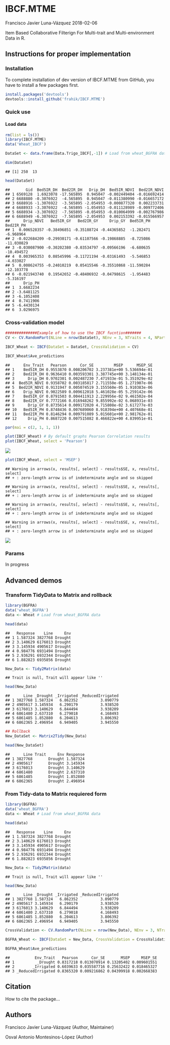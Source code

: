 IBCF.MTME
================
Francisco Javier Luna-Vázquez
2018-02-06

Item Based Collaborative Filterign For Multi-trait and Multi-environment Data in R.

Instructions for proper implementation
--------------------------------------

### Installation

To complete installation of dev version of IBCF.MTME from GitHub, you have to install a few packages first.

``` r
install.packages('devtools')
devtools::install_github('frahik/IBCF.MTME')
```

### Quick use

#### Load data

``` r
rm(list = ls())
library(IBCF.MTME)
data('Wheat_IBCF')

DataSet <- data.frame(Data.Trigo_IBCF[,-1]) # Load from wheat_BGFRA data

dim(DataSet)
```

    ## [1] 250  13

``` r
head(DataSet)
```

    ##       Gid  Bed5IR_DH  Bed2IR_DH   Drip_DH  Bed5IR_NDVI  Bed2IR_NDVI
    ## 1 6569128  1.6923078 -17.565895  0.945047 -0.002449404 -0.016692414
    ## 2 6688880 -0.3076922  -4.565895  0.945047 -0.011380990 -0.016657172
    ## 3 6688916 -1.3076922  -3.565895 -2.054953 -0.000877320  0.002233731
    ## 4 6688933 -3.3076922  -4.565895 -1.054953 -0.011128989 -0.009772406
    ## 5 6688934 -3.3076922  -7.565895 -0.054953 -0.010064999 -0.002767986
    ## 6 6688949 -6.3076922  -7.565895 -2.054953  0.002153392 -0.015566957
    ##      Drip_NDVI   Bed5IR_GY   Bed2IR_GY     Drip_GY  Bed5IR_PH  Bed2IR_PH
    ## 1  0.006528357 -0.38496851 -0.35188724 -0.44365852  -1.282471  -6.968964
    ## 2 -0.022684209 -0.29930171 -0.61107566 -0.19868885  -8.725086 -11.030829
    ## 3 -0.030087900 -0.30202380 -0.03534797 -0.09566196  -6.680635 -10.494572
    ## 4  0.003965353  0.08545996 -0.11721194 -0.03161493  -5.546853  -4.033027
    ## 5  0.008624755 -0.24010219  0.05415546 -0.35510868 -11.590284 -12.103778
    ## 6 -0.021943740  0.19542652 -0.48406932 -0.04798615  -1.954483  -5.316197
    ##      Drip_PH
    ## 1  3.6682234
    ## 2 -3.6481125
    ## 3 -6.1052408
    ## 4  0.7411906
    ## 5 -6.4430134
    ## 6  3.0296975

### Cross-validation model

``` r
##############Example of how to use the IBCF fucntion#######
CV <- CV.RandomPart(NLine = nrow(DataSet), NEnv = 3, NTraits = 4, NPartitions =  10, PTesting = 0.2, Set_seed = 5)

IBCF_Wheat <- IBCF(DataSet = DataSet, CrossValidation = CV)

IBCF_Wheat$Ave_predictions
```

    ##      Env_Trait   Pearson      Cor_SE         MSEP      MSEP_SE
    ## 1    Bed5IR_DH 0.9553870 0.008206702 3.237381e+00 5.536694e-01
    ## 2    Bed2IR_DH 0.9636410 0.003593301 3.387745e+00 3.148134e-01
    ## 3      Drip_DH 0.9702301 0.002487230 7.471933e-01 5.351929e-02
    ## 4  Bed5IR_NDVI 0.9358702 0.003185817 2.711550e-05 1.271907e-06
    ## 5  Bed2IR_NDVI 0.9131947 0.005074519 3.155560e-05 1.910383e-06
    ## 6    Drip_NDVI 0.9022589 0.009612018 5.461028e-05 5.259142e-06
    ## 7    Bed5IR_GY 0.8791503 0.004411913 2.229956e-02 9.461502e-04
    ## 8    Bed2IR_GY 0.7772166 0.016948262 9.855992e-02 6.068931e-03
    ## 9      Drip_GY 0.8735614 0.009172020 4.715808e-02 3.617277e-03
    ## 10   Bed5IR_PH 0.8748436 0.007689060 8.918394e+00 4.407668e-01
    ## 11   Bed2IR_PH 0.8146294 0.009791089 5.015601e+00 2.981762e-01
    ## 12     Drip_PH 0.8687220 0.007515882 8.466822e+00 4.839951e-01

``` r
par(mai = c(2, 1, 1, 1))

plot(IBCF_Wheat) # By default graphs Pearson Correlation results
plot(IBCF_Wheat, select = 'Pearson') 
```

![](README_files/figure-markdown_github-ascii_identifiers/CVModel-1.png)

``` r
plot(IBCF_Wheat, select = 'MSEP')
```

    ## Warning in arrows(x, results[, select] - results$SE, x, results[, select]
    ## + : zero-length arrow is of indeterminate angle and so skipped

    ## Warning in arrows(x, results[, select] - results$SE, x, results[, select]
    ## + : zero-length arrow is of indeterminate angle and so skipped

    ## Warning in arrows(x, results[, select] - results$SE, x, results[, select]
    ## + : zero-length arrow is of indeterminate angle and so skipped

    ## Warning in arrows(x, results[, select] - results$SE, x, results[, select]
    ## + : zero-length arrow is of indeterminate angle and so skipped

![](README_files/figure-markdown_github-ascii_identifiers/CVModel-2.png)

### Params

In progress

Advanced demos
--------------

### Transform TidyData to Matrix and rollback

``` r
library(BGFRA)
data('wheat_BGFRA')
data <- Wheat # Load from wheat_BGFRA data

head(data)
```

    ##   Response    Line     Env
    ## 1 1.587324 3827768 Drought
    ## 2 3.140629 6176013 Drought
    ## 3 3.145934 4905617 Drought
    ## 4 0.984776 6931494 Drought
    ## 5 2.936291 6932344 Drought
    ## 6 1.882823 6935856 Drought

``` r
New_Data <- Tidy2Matrix(data)
```

    ## Trait is null, Trait will appear like ''

``` r
head(New_Data)
```

    ##      Line _Drought _Irrigated _ReducedIrrigated
    ## 1 3827768 1.587324   6.862352          3.090779
    ## 2 4905617 3.145934   6.290179          3.938520
    ## 3 6176013 3.140629   6.844494          3.938209
    ## 4 6861480 2.637310   6.279018          4.168493
    ## 5 6861485 1.852880   6.204613          3.806392
    ## 6 6862365 2.496954   6.949405          3.945550

``` r
## Rollback
New_DataSet <- Matrix2Tidy(New_Data)

head(New_DataSet)
```

    ##      Line Trait     Env Response
    ## 1 3827768       Drought 1.587324
    ## 2 4905617       Drought 3.145934
    ## 3 6176013       Drought 3.140629
    ## 4 6861480       Drought 2.637310
    ## 5 6861485       Drought 1.852880
    ## 6 6862365       Drought 2.496954

### From Tidy-data to Matrix requiered form

``` r
library(BGFRA)
data('wheat_BGFRA')
data <- Wheat # Load from wheat_BGFRA data

head(data)
```

    ##   Response    Line     Env
    ## 1 1.587324 3827768 Drought
    ## 2 3.140629 6176013 Drought
    ## 3 3.145934 4905617 Drought
    ## 4 0.984776 6931494 Drought
    ## 5 2.936291 6932344 Drought
    ## 6 1.882823 6935856 Drought

``` r
New_Data <- Tidy2Matrix(data)
```

    ## Trait is null, Trait will appear like ''

``` r
head(New_Data)
```

    ##      Line _Drought _Irrigated _ReducedIrrigated
    ## 1 3827768 1.587324   6.862352          3.090779
    ## 2 4905617 3.145934   6.290179          3.938520
    ## 3 6176013 3.140629   6.844494          3.938209
    ## 4 6861480 2.637310   6.279018          4.168493
    ## 5 6861485 1.852880   6.204613          3.806392
    ## 6 6862365 2.496954   6.949405          3.945550

``` r
CrossValidation <- CV.RandomPart(NLine = nrow(New_Data), NEnv = 3, NTraits = 1, NPartitions = 10, PTesting = .3, Set_seed = 5)

BGFRA_Wheat <- IBCF(DataSet = New_Data, CrossValidation = CrossValidation)

BGFRA_Wheat$Ave_predictions
```

    ##           Env_Trait   Pearson      Cor_SE       MSEP     MSEP_SE
    ## 1          _Drought 0.8317218 0.013070914 0.13205402 0.009601551
    ## 2        _Irrigated 0.6039633 0.035587716 0.25632422 0.018465327
    ## 3 _ReducedIrrigated 0.8365320 0.009216862 0.04399918 0.002668383

Citation
--------

How to cite the package...

Authors
-------

Francisco Javier Luna-Vázquez (Author, Maintainer)

Osval Antonio Montesinos-López (Author)
